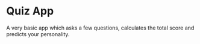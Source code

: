 # Quiz App
A very basic app which asks a few questions, calculates the total score and predicts your personality.
